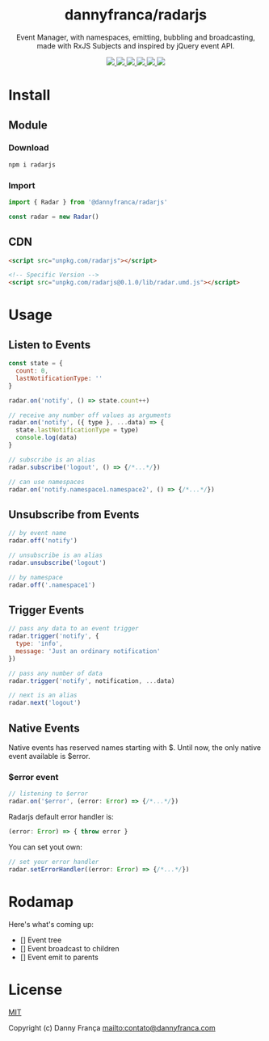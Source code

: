 <h1 align="center">dannyfranca/radarjs</h1>
<p align="center">Event Manager, with namespaces, emitting, bubbling and broadcasting, made with RxJS Subjects and inspired by jQuery event API.</p>
<p align="center">

<a href="https://npmjs.com/package/@dannyfranca/radarjs" target="_blank">
    <img src="https://img.shields.io/npm/dt/@dannyfranca/radarjs.svg?style=flat-square&logo=npm" />
</a>

<a href="https://npmjs.com/package/@dannyfranca/radarjs" target="_blank">
    <img src="https://img.shields.io/npm/v/@dannyfranca/radarjs/latest.svg?style=flat-square&logo=npm" />
</a>

<a href="https://travis-ci.com/dannyfranca/radarjs" target="_blank">
    <img src="https://img.shields.io/travis/dannyfranca/radarjs?style=flat-square&logo=travis" />
</a>

<a href="https://codecov.io/gh/dannyfranca/radarjs" target="_blank">
    <img src="https://img.shields.io/codecov/c/github/dannyfranca/radarjs?style=flat-square&logo=codecov" />
</a>

<a href="https://david-dm.org/dannyfranca/radarjs" target="_blank">
    <img src="https://david-dm.org/dannyfranca/radarjs/status.svg?style=flat-square" />
</a>

<a href="https://www.codacy.com/manual/dannyfranca/radarjs" target="_blank">
    <img src="https://img.shields.io/codacy/grade/addca1007fb044c3a994c7e0ec504092?style=flat-square&logo=codacy" />
</a>

</p>

# Install

## Module

### Download

```bash
npm i radarjs
```

### Import

```js
import { Radar } from '@dannyfranca/radarjs'

const radar = new Radar()
```

## CDN

```html
<script src="unpkg.com/radarjs"></script>

<!-- Specific Version -->
<script src="unpkg.com/radarjs@0.1.0/lib/radar.umd.js"></script>
```

# Usage

## Listen to Events

```js
const state = {
  count: 0,
  lastNotificationType: ''
}

radar.on('notify', () => state.count++)

// receive any number off values as arguments
radar.on('notify', ({ type }, ...data) => {
  state.lastNotificationType = type)
  console.log(data)
}

// subscribe is an alias
radar.subscribe('logout', () => {/*...*/})

// can use namespaces
radar.on('notify.namespace1.namespace2', () => {/*...*/})
```

## Unsubscribe from Events

```js
// by event name
radar.off('notify')

// unsubscribe is an alias
radar.unsubscribe('logout')

// by namespace
radar.off('.namespace1')
```

## Trigger Events

```js
// pass any data to an event trigger
radar.trigger('notify', {
  type: 'info',
  message: 'Just an ordinary notification'
})

// pass any number of data
radar.trigger('notify', notification, ...data)

// next is an alias
radar.next('logout')
```

## Native Events

Native events has reserved names starting with $. Until now, the only native event available is $error.

### $error event

```typescript
// listening to $error
radar.on('$error', (error: Error) => {/*...*/})
```

Radarjs default error handler is:

```typescript
(error: Error) => { throw error }
```

You can set yout own:

```typescript
// set your error handler
radar.setErrorHandler((error: Error) => {/*...*/})
```

# Rodamap

Here's what's coming up:

- [] Event tree
- [] Event broadcast to children
- [] Event emit to parents

# License

[MIT](./LICENSE)

Copyright (c) Danny França <mailto:contato@dannyfranca.com>
